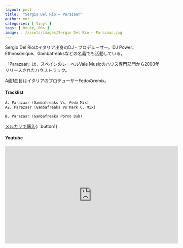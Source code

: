 ```yaml
---
layout: post
title:  "Sergio Del Rio – Parazaar"
author: mmr
categories: [ Vinyl ]
tags: [ House, 00s ]
image: ../assets/images/Sergio Del Rio – Parazaar.jpg
---
```


Sergio Del Rioはイタリア出身のDJ・プロデューサー。DJ Power、Ethnosonique、Gambafreaksなどの名義でも活動している。

「Parazaar」は、スペインのレーベルVale Musicのハウス専門部門から2003年リリースされたハウストラック。

A面1曲目はイタリアのプロデューサーFedoのremix。

#### Tracklist
```md
A. Parazaar (Gambafreaks Vs. Fedo Mix)
A2. Parazaar (Gambafreaks Vs Mark C. Mix)

B. Parazaar (Gambafreaks Porno Dub)
```

[メルカリで購入](https://jp.mercari.com/item/m73303154615?afid=6142608987){: .button1}

#### Youtube
<iframe width="560" height="315" src="https://www.youtube.com/embed/evXACA9DZ1I?si=s2ij6TEsV8JBTX8-" title="YouTube video player" frameborder="0" allow="accelerometer; autoplay; clipboard-write; encrypted-media; gyroscope; picture-in-picture; web-share" referrerpolicy="strict-origin-when-cross-origin" allowfullscreen></iframe>
